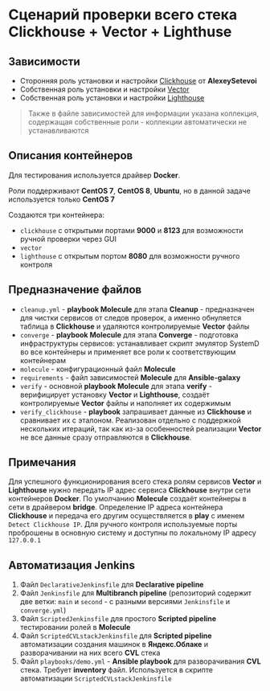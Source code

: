 # Сценарий проверки всего стека **Clickhouse** + **Vector** + **Lighthuse**

## Зависимости

- Сторонняя роль установки и настройки [Clickhouse](https://github.com/AlexeySetevoi/ansible-clickhouse) от **AlexeySetevoi**
- Собственная роль установки и настройки [Vector](https://github.com/ArtemShtepa/vector-role)
- Собственная роль установки и настройки [Lighthouse](https://github.com/ArtemShtepa/lighthouse-role)

> Также в файле зависимостей для информации указана коллекция, содержащая собственные роли - коллекции автоматически не устанавливаются

## Описания контейнеров

Для тестирования используется драйвер **Docker**.

Роли поддерживают **CentOS 7**, **CentOS 8**, **Ubuntu**, но в данной задаче используется только **CentOS 7**

Создаются три контейнера:
- `clickhouse` с открытыми портами **9000** и **8123** для возможности ручной проверки через GUI
- `vector`
- `lighthouse` с открытым портом **8080** для возможности ручного контроля

## Предназначение файлов

- `cleanup.yml` - **playbook Molecule** для этапа **Cleanup** - предназначен для чистки сервисов от следов проверок, а именно обнуляется таблица в **Clickhouse** и удаляются контролируемые **Vector** файлы
- `converge` - **playbook Molecule** для этапа **Converge** - подготовка инфраструктуры сервисов: устанавливает скрипт эмулятор SystemD во все контейнеры и применяет все роли к соответствующим контейнерам
- `molecule` - конфигурационный файл **Molecule**
- `requirements` - файл зависимостей **Molecule** для **Ansible-galaxy**
- `verify` - основной **playbook Molecule** для этапа **verify** - верифицирует установку **Vector** и **Lighthouse**, создаёт контролируемые **Vector** файлы и наполняет их содержимым
- `verify_clickhouse` - **playbook** запрашивает данные из **Clickhouse** и сравнивает их с эталоном. Реализован отдельно с поддержкой нескольких итераций, так как из-за особенностей реализации **Vector** не все данные сразу отправляются в **Clickhouse**.

## Примечания

Для успешного функционирования всего стека ролям сервисов **Vector** и **Lighthouse** нужно передать IP адрес сервиса **Clickhouse** внутри сети контейнеров **Docker**.
По умолчанию **Molecule** создаёт контейнеры в сети в драйвером **bridge**. Определение IP адреса контейнера **Clickhouse** и передача его другим осуществляется в **play** с именем `Detect Clickhouse IP`.
Для ручного контроля используемые порты проброшены в основную систему и доступны по локальному IP адресу `127.0.0.1`

## Автоматизация Jenkins

1. Файл `DeclarativeJenkinsfile` для **Declarative pipeline**
1. Файл `Jenkinsfile` для **Multibranch pipeline** (репозиторий содержит две ветки: `main` и `second` - с разными версиями `Jenkinsfile` и `converge.yml`)
1. Файл `ScriptedJenkinsfile` для простого **Scripted pipeline** тестировании ролей в **Molecule**
1. Файл `ScriptedCVLstackJenkinsfile` для **Scripted pipeline** автоматизации создания машинок в **Яндекс.Облаке** и разворачивании на них всего **CVL** стека
1. Файл `playbooks/demo.yml` - **Ansible playbook** для разворачивания **CVL** стека. Требует **inventory** файл. Используется в скрипте автоматизации `ScriptedCVLstackJenkinsfile`
